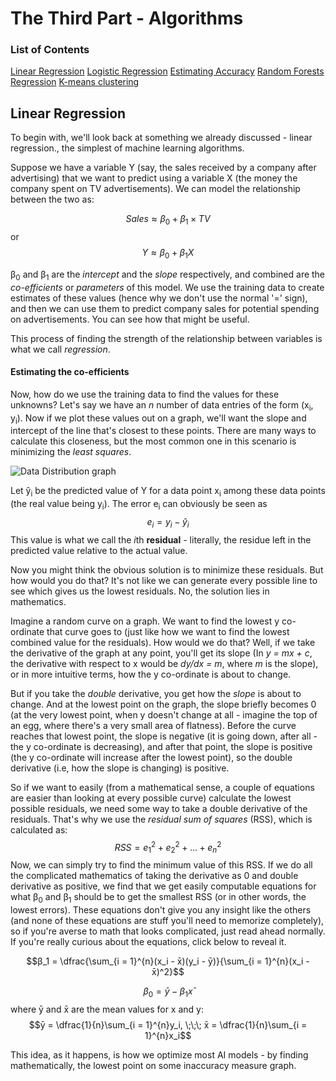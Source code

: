 
# The Third Part - Algorithms

### List of Contents
[Linear Regression](#linear-regression)
[Logistic Regression](#logistic-regression)
[Estimating Accuracy](#estimating-accuracy)
[Random Forests Regression](#random-forests-regression)
[K-means clustering](#k-means-clustering)

## Linear Regression

To begin with, we'll look back at something we already discussed - linear regression., the simplest of machine learning algorithms.

Suppose we have a variable Y (say, the sales received by a company after advertising) that we want to predict using a variable X (the money the company spent on TV advertisements).  We can model the relationship between the two as:

$$Sales ≈ β_0 + β_1 \times TV$$  or $$Y ≈ β_0 + β_1X$$

β<sub>0</sub> and β<sub>1</sub> are the *intercept* and the *slope* respectively, and combined are the *co-efficients* or *parameters* of this model.  We use the training data to create estimates of these values (hence why we don't use the normal '=' sign), and then we can use them to predict company sales for potential spending on advertisements.  You can see how that might be useful.

This process of finding the strength of the relationship between variables is what we call *regression*.

#### Estimating the co-efficients

Now, how do we use the training data to find the values for these unknowns?  Let's say we have an *n* number of data entries of the form (x<sub>i</sub>, y<sub>i</sub>).  Now if we plot these values out on a graph, we'll want the slope and intercept of the line that's closest to these points.  There are many ways to calculate this closeness, but the most common one in this scenario is minimizing the *least squares*.

![Data Distribution graph](https://imgur.com/xKmGLWI.png)

Let ŷ<sub>i</sub> be the predicted value of Y for a data point x<sub>i</sub> among these data points (the real value being y<sub>i</sub>).  The error e<sub>i</sub> can obviously be seen as 
$$e_i = y_i - ŷ_i$$ This value is what we call the *i*th **residual** - literally, the residue left in the predicted value relative to the actual value.

Now you might think the obvious solution is to minimize these residuals.  But how would you do that?  It's not like we can generate every possible line to see which gives us the lowest residuals.  No, the solution lies in mathematics.

Imagine a random curve on a graph.  We want to find the lowest y co-ordinate that curve goes to (just like how we want to find the lowest combined value for the residuals).  How would we do that?  Well, if we take the derivative of the graph at any point, you'll get its slope (In *y = mx + c*, the derivative with respect to x would be *dy/dx = m*, where *m* is the slope), or in more intuitive terms, how the y co-ordinate is about to change.  

But if you take the *double* derivative, you get how the *slope* is about to change.  And at the lowest point on the graph, the slope briefly becomes 0 (at the very lowest point, when y doesn't change at all - imagine the top of an egg, where there's a very small area of flatness).  Before the curve reaches that lowest point, the slope is negative (it is going down, after all - the y co-ordinate is decreasing), and after that point, the slope is positive (the y co-ordinate will increase after the lowest point), so the double derivative (i.e, how the slope is changing) is positive.

So if we want to easily (from a mathematical sense, a couple of equations are easier than looking at every possible curve) calculate the lowest possible residuals, we need some way to take a double derivative of the residuals.  That's why we use the *residual sum of squares* (RSS), which is calculated as:
$$RSS = e_1^2 + e_2^2 + ... + e_n^2$$ Now, we can simply try to find the minimum value of this RSS.  If we do all the complicated mathematics of taking the derivative as 0 and double derivative as positive, we find that we get easily computable equations for what β<sub>0</sub> and β<sub>1</sub> should be to get the smallest RSS (or in other words, the lowest errors).  These equations don't give you any insight like the others (and none of these equations are stuff you'll need to memorize completely), so if you're averse to math that looks complicated, just read ahead normally.  If you're really curious about the equations, click below to reveal it.

$$β_1 = \dfrac{\sum_{i = 1}^{n}(x_i - x̄)(y_i - ȳ)}{\sum_{i = 1}^{n}(x_i - x̄)^2}$$ 

$$β_0 = ȳ - β_1x̄$$
where ȳ and x̄ are the mean values for x and y:
$$ȳ = \dfrac{1}{n}\sum_{i = 1}^{n}y_i, \;\;\; x̄ = \dfrac{1}{n}\sum_{i = 1}^{n}x_i$$



This idea, as it happens, is how we optimize most AI models - by finding mathematically, the lowest point on some inaccuracy measure graph.